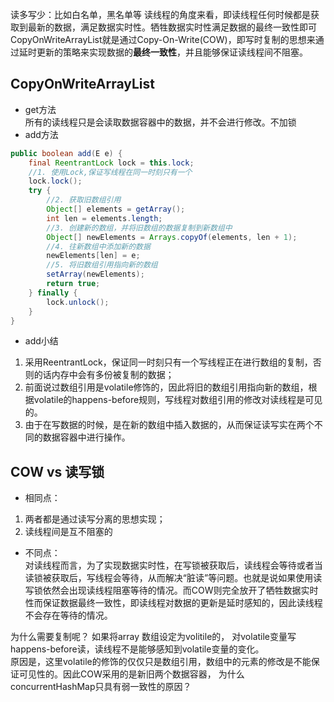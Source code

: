 读多写少：比如白名单，黑名单等
读线程的角度来看，即读线程任何时候都是获取到最新的数据，满足数据实时性。牺牲数据实时性满足数据的最终一致性即可  
CopyOnWriteArrayList就是通过Copy-On-Write(COW)，即写时复制的思想来通过延时更新的策略来实现数据的**最终一致性**，并且能够保证读线程间不阻塞。


## CopyOnWriteArrayList
* get方法  
所有的读线程只是会读取数据容器中的数据，并不会进行修改。不加锁
* add方法
```java
public boolean add(E e) {
    final ReentrantLock lock = this.lock;
	//1. 使用Lock,保证写线程在同一时刻只有一个
    lock.lock();
    try {
		//2. 获取旧数组引用
        Object[] elements = getArray();
        int len = elements.length;
		//3. 创建新的数组，并将旧数组的数据复制到新数组中
        Object[] newElements = Arrays.copyOf(elements, len + 1);
		//4. 往新数组中添加新的数据	        
		newElements[len] = e;
		//5. 将旧数组引用指向新的数组
        setArray(newElements);
        return true;
    } finally {
        lock.unlock();
    }
}
```
* add小结
1. 采用ReentrantLock，保证同一时刻只有一个写线程正在进行数组的复制，否则的话内存中会有多份被复制的数据；
2. 前面说过数组引用是volatile修饰的，因此将旧的数组引用指向新的数组，根据volatile的happens-before规则，写线程对数组引用的修改对读线程是可见的。
3. 由于在写数据的时候，是在新的数组中插入数据的，从而保证读写实在两个不同的数据容器中进行操作。


## COW vs 读写锁
* 相同点：
1. 两者都是通过读写分离的思想实现；
2. 读线程间是互不阻塞的

* 不同点：  
对读线程而言，为了实现数据实时性，在写锁被获取后，读线程会等待或者当读锁被获取后，写线程会等待，从而解决“脏读”等问题。也就是说如果使用读写锁依然会出现读线程阻塞等待的情况。而COW则完全放开了牺牲数据实时性而保证数据最终一致性，即读线程对数据的更新是延时感知的，因此读线程不会存在等待的情况。


为什么需要复制呢？ 如果将array 数组设定为volitile的， 对volatile变量写happens-before读，读线程不是能够感知到volatile变量的变化。  
原因是，这里volatile的修饰的仅仅只是数组引用，数组中的元素的修改是不能保证可见性的。因此COW采用的是新旧两个数据容器，
为什么concurrentHashMap只具有弱一致性的原因？
